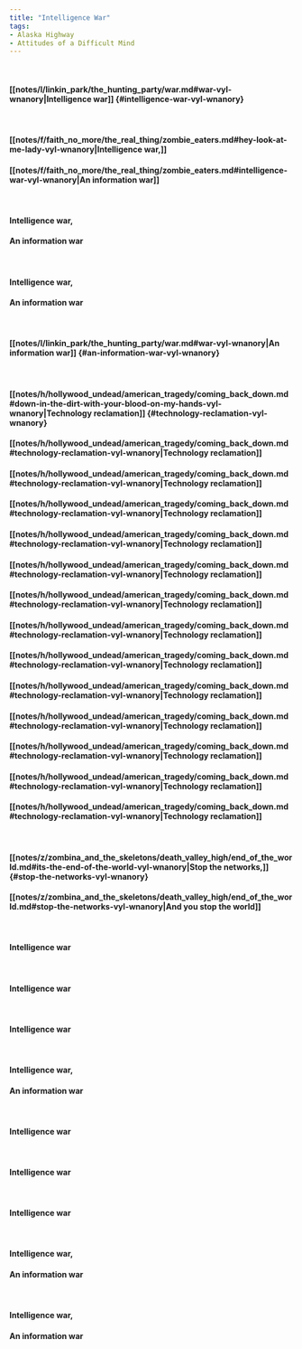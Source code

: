 ```yaml
---
title: "Intelligence War"
tags:
- Alaska Highway
- Attitudes of a Difficult Mind
---
```

&nbsp;
#### [[notes/l/linkin_park/the_hunting_party/war.md#war-vyl-wnanory|Intelligence war]] {#intelligence-war-vyl-wnanory}
&nbsp;
#### [[notes/f/faith_no_more/the_real_thing/zombie_eaters.md#hey-look-at-me-lady-vyl-wnanory|Intelligence war,]]
#### [[notes/f/faith_no_more/the_real_thing/zombie_eaters.md#intelligence-war-vyl-wnanory|An information war]]
&nbsp;
#### Intelligence war,
#### An information war
&nbsp;
#### Intelligence war,
#### An information war
&nbsp;
#### [[notes/l/linkin_park/the_hunting_party/war.md#war-vyl-wnanory|An information war]] {#an-information-war-vyl-wnanory}
&nbsp;
#### [[notes/h/hollywood_undead/american_tragedy/coming_back_down.md#down-in-the-dirt-with-your-blood-on-my-hands-vyl-wnanory|Technology reclamation]] {#technology-reclamation-vyl-wnanory}
#### [[notes/h/hollywood_undead/american_tragedy/coming_back_down.md#technology-reclamation-vyl-wnanory|Technology reclamation]]
#### [[notes/h/hollywood_undead/american_tragedy/coming_back_down.md#technology-reclamation-vyl-wnanory|Technology reclamation]]
#### [[notes/h/hollywood_undead/american_tragedy/coming_back_down.md#technology-reclamation-vyl-wnanory|Technology reclamation]]
#### [[notes/h/hollywood_undead/american_tragedy/coming_back_down.md#technology-reclamation-vyl-wnanory|Technology reclamation]]
#### [[notes/h/hollywood_undead/american_tragedy/coming_back_down.md#technology-reclamation-vyl-wnanory|Technology reclamation]]
#### [[notes/h/hollywood_undead/american_tragedy/coming_back_down.md#technology-reclamation-vyl-wnanory|Technology reclamation]]
#### [[notes/h/hollywood_undead/american_tragedy/coming_back_down.md#technology-reclamation-vyl-wnanory|Technology reclamation]]
#### [[notes/h/hollywood_undead/american_tragedy/coming_back_down.md#technology-reclamation-vyl-wnanory|Technology reclamation]]
#### [[notes/h/hollywood_undead/american_tragedy/coming_back_down.md#technology-reclamation-vyl-wnanory|Technology reclamation]]
#### [[notes/h/hollywood_undead/american_tragedy/coming_back_down.md#technology-reclamation-vyl-wnanory|Technology reclamation]]
#### [[notes/h/hollywood_undead/american_tragedy/coming_back_down.md#technology-reclamation-vyl-wnanory|Technology reclamation]]
#### [[notes/h/hollywood_undead/american_tragedy/coming_back_down.md#technology-reclamation-vyl-wnanory|Technology reclamation]]
#### [[notes/h/hollywood_undead/american_tragedy/coming_back_down.md#technology-reclamation-vyl-wnanory|Technology reclamation]]
&nbsp;
#### [[notes/z/zombina_and_the_skeletons/death_valley_high/end_of_the_world.md#its-the-end-of-the-world-vyl-wnanory|Stop the networks,]] {#stop-the-networks-vyl-wnanory}
#### [[notes/z/zombina_and_the_skeletons/death_valley_high/end_of_the_world.md#stop-the-networks-vyl-wnanory|And you stop the world]]
&nbsp;
#### Intelligence war
&nbsp;
#### Intelligence war
&nbsp;
#### Intelligence war
&nbsp;
#### Intelligence war,
#### An information war
&nbsp;
#### Intelligence war
&nbsp;
#### Intelligence war
&nbsp;
#### Intelligence war
&nbsp;
#### Intelligence war,
#### An information war
&nbsp;
#### Intelligence war,
#### An information war
